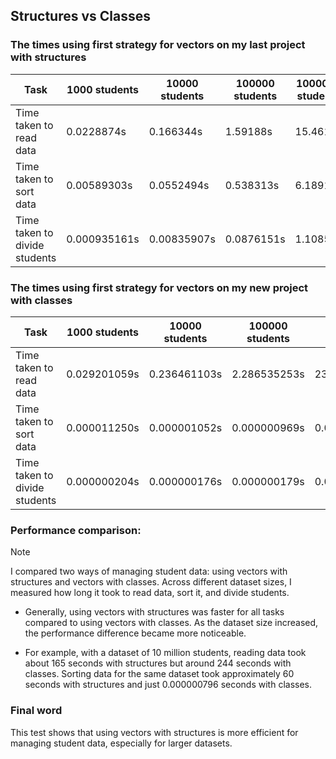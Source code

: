 ## Structures vs Classes
### The times using first strategy for vectors on my last project with structures

| Task                         | 1000 students | 10000 students | 100000 students | 1000000 students | 10000000 students |
|------------------------------|--------------|----------------|-----------------|------------------|-------------------|
| Time taken to read data      | 0.0228874s   | 0.166344s      | 1.59188s        | 15.4619s         | 165.159s          |
| Time taken to sort data      | 0.00589303s  | 0.0552494s     | 0.538313s       | 6.18915s         | 60.0473s          |
| Time taken to divide students| 0.000935161s | 0.00835907s    | 0.0876151s      | 1.10855s         | 11.3426s          |

### The times using first strategy for vectors on my new project with classes
| Task                         | 1000 students | 10000 students | 100000 students | 1000000 students | 10000000 students |
|------------------------------|--------------|----------------|-----------------|------------------|-------------------|
| Time taken to read data      | 0.029201059s | 0.236461103s   | 2.286535253s   | 23.812292017s   | 243.827573256s    |
| Time taken to sort data      | 0.000011250s | 0.000001052s   | 0.000000969s    | 0.000000979s    | 0.000000796s      |
| Time taken to divide students| 0.000000204s | 0.000000176s   | 0.000000179s    | 0.000000215s    | 0.000000179s      |

### Performance comparison:
>[!NOTE]
>I compared two ways of managing student data: using vectors with structures and vectors with classes. Across different dataset sizes, I measured how long it took to read data, sort it, and divide students.

- Generally, using vectors with structures was faster for all tasks compared to using vectors with classes. As the dataset size increased, the performance difference became more noticeable.

- For example, with a dataset of 10 million students, reading data took about 165 seconds with structures but around 244 seconds with classes. Sorting data for the same dataset took approximately 60 seconds with structures and just 0.000000796 seconds with classes.
### Final word
This test shows that using vectors with structures is more efficient for managing student data, especially for larger datasets.

